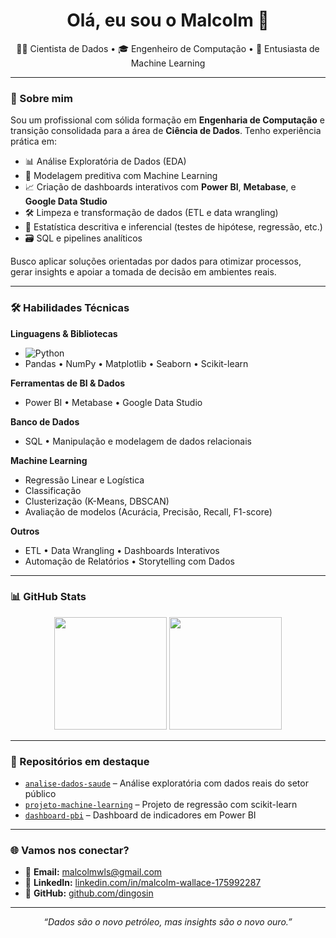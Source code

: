 <h1 align="center">Olá, eu sou o Malcolm 👋</h1>
<p align="center">
  👨‍💻 Cientista de Dados • 🎓 Engenheiro de Computação • 🧠 Entusiasta de Machine Learning
</p>

---

### 🚀 Sobre mim

Sou um profissional com sólida formação em **Engenharia de Computação** e transição consolidada para a área de **Ciência de Dados**. Tenho experiência prática em:

- 📊 Análise Exploratória de Dados (EDA)
- 🤖 Modelagem preditiva com Machine Learning
- 📈 Criação de dashboards interativos com **Power BI**, **Metabase**, e **Google Data Studio**
- 🛠️ Limpeza e transformação de dados (ETL e data wrangling)
- 🧪 Estatística descritiva e inferencial (testes de hipótese, regressão, etc.)
- 🗃️ SQL e pipelines analíticos

Busco aplicar soluções orientadas por dados para otimizar processos, gerar insights e apoiar a tomada de decisão em ambientes reais.

---

### 🛠️ Habilidades Técnicas

**Linguagens & Bibliotecas**
- ![Python](https://img.shields.io/badge/-Python-3776AB?style=flat&logo=python&logoColor=white)
- Pandas • NumPy • Matplotlib • Seaborn • Scikit-learn

**Ferramentas de BI & Dados**
- Power BI • Metabase • Google Data Studio

**Banco de Dados**
- SQL • Manipulação e modelagem de dados relacionais

**Machine Learning**
- Regressão Linear e Logística
- Classificação
- Clusterização (K-Means, DBSCAN)
- Avaliação de modelos (Acurácia, Precisão, Recall, F1-score)

**Outros**
- ETL • Data Wrangling • Dashboards Interativos
- Automação de Relatórios • Storytelling com Dados

---

### 📊 GitHub Stats

<p align="center">
  <img height="180em" src="https://github-readme-stats.vercel.app/api?username=dingosin&show_icons=true&theme=tokyonight&hide=prs,issues"/>
  <img height="180em" src="https://github-readme-stats.vercel.app/api/top-langs/?username=dingosin&layout=compact&theme=tokyonight"/>
</p>

---

### 📌 Repositórios em destaque

- [`analise-dados-saude`](https://github.com/dingosin/analise-dados-saude) – Análise exploratória com dados reais do setor público
- [`projeto-machine-learning`](https://github.com/dingosin/projeto-machine-learning) – Projeto de regressão com scikit-learn
- [`dashboard-pbi`](https://github.com/dingosin/dashboard-pbi) – Dashboard de indicadores em Power BI

---

### 🌐 Vamos nos conectar?

- 📧 **Email:** [malcolmwls@gmail.com](mailto:malcolmwls@gmail.com)
- 💼 **LinkedIn:** [linkedin.com/in/malcolm-wallace-175992287](https://www.linkedin.com/in/malcolm-wallace-175992287/)
- 🧠 **GitHub:** [github.com/dingosin](https://github.com/dingosin)

---

<p align="center">
  <i>“Dados são o novo petróleo, mas insights são o novo ouro.”</i>
</p>

